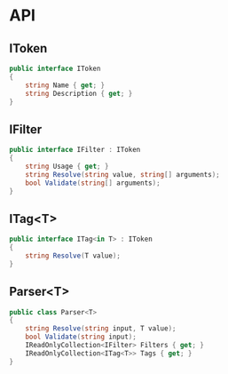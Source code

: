 # API

## IToken

``` csharp
public interface IToken
{
    string Name { get; }
    string Description { get; }
}
```

## IFilter

``` csharp
public interface IFilter : IToken
{
    string Usage { get; }
    string Resolve(string value, string[] arguments);
    bool Validate(string[] arguments);
}
```

## ITag\<T>

``` csharp
public interface ITag<in T> : IToken
{
    string Resolve(T value);
}
```

## Parser\<T>

``` csharp
public class Parser<T>
{
    string Resolve(string input, T value);
    bool Validate(string input);
    IReadOnlyCollection<IFilter> Filters { get; }
    IReadOnlyCollection<ITag<T>> Tags { get; }
}
```
